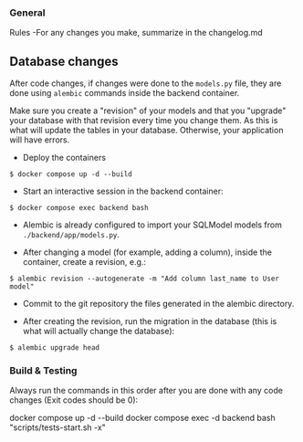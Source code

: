 ### General

Rules
-For any changes you make, summarize in the changelog.md

## Database changes
After code changes, if changes were done to the `models.py` file,  they are done using `alembic` commands inside the backend container.

Make sure you create a "revision" of your models and that you "upgrade" your database with that revision every time you change them. As this is what will update the tables in your database. Otherwise, your application will have errors.

* Deploy the containers
```console
$ docker compose up -d --build
```

* Start an interactive session in the backend container:

```console
$ docker compose exec backend bash
```

* Alembic is already configured to import your SQLModel models from `./backend/app/models.py`.

* After changing a model (for example, adding a column), inside the container, create a revision, e.g.:

```console
$ alembic revision --autogenerate -m "Add column last_name to User model"
```

* Commit to the git repository the files generated in the alembic directory.

* After creating the revision, run the migration in the database (this is what will actually change the database):

```console
$ alembic upgrade head
```

### Build & Testing
Always run the commands in this order after you are done with any code changes (Exit codes should be 0):

docker compose up -d --build
docker compose exec -d backend bash "scripts/tests-start.sh -x"
